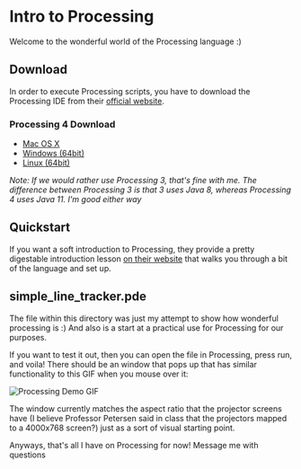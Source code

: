 # Intro to Processing
Welcome to the wonderful world of the Processing language :)

## Download
In order to execute Processing scripts, you have to download the Processing IDE from their [official website](https://processing.org/).

### Processing 4 Download

- [Mac OS X](https://github.com/processing/processing4/releases/download/processing-1276-4.0b1/processing-4.0b1-macosx.zip)
- [Windows (64bit)](https://github.com/processing/processing4/releases/download/processing-1276-4.0b1/processing-4.0b1-windows64.zip)
- [Linux (64bit)](https://github.com/processing/processing4/releases/download/processing-1276-4.0b1/processing-4.0b1-linux64.tgz)

*Note: If we would rather use Processing 3, that's fine with me. The difference between Processing 3 is that 3 uses Java 8, whereas Processing 4 uses Java 11. I'm good either way*

## Quickstart
If you want a soft introduction to Processing, they provide a pretty digestable introduction lesson [on their website](https://hello.processing.org/editor/) that walks you through a bit of the language and set up.

## simple_line_tracker.pde
The file within this directory was just my attempt to show how wonderful processing is :) And also is a start at a practical use for Processing for our purposes. 

If you want to test it out, then you can open the file in Processing, press run, and voila! There should be an window that pops up that has similar functionality to this GIF when you mouse over it:

![Processing Demo GIF](https://media.giphy.com/media/0Sn2gy1W4yRJSVsR2k/giphy.gif)

The window currently matches the aspect ratio that the projector screens have (I believe Professor Petersen said in class that the projectors mapped to a 4000x768 screen?) just as a sort of visual starting point.

Anyways, that's all I have on Processing for now! Message me with questions
